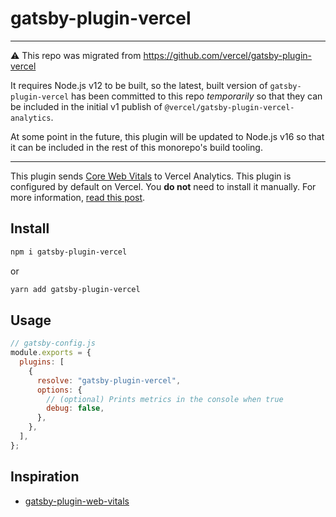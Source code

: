 # gatsby-plugin-vercel

---

⚠️ This repo was migrated from https://github.com/vercel/gatsby-plugin-vercel

It requires Node.js v12 to be built, so the latest, built version of `gatsby-plugin-vercel` has been committed to this repo _temporarily_ so that they can be included in the initial v1 publish of `@vercel/gatsby-plugin-vercel-analytics`.

At some point in the future, this plugin will be updated to Node.js v16 so that it can be included in the rest of this monorepo's build tooling.

---

This plugin sends [Core Web Vitals](https://web.dev/vitals/) to Vercel Analytics. This plugin is configured by default on Vercel. You **do not** need to install it manually. For more information, [read this post](https://vercel.com/blog/gatsby-analytics).

## Install

```bash
npm i gatsby-plugin-vercel
```

or

```bash
yarn add gatsby-plugin-vercel
```

## Usage

```js
// gatsby-config.js
module.exports = {
  plugins: [
    {
      resolve: "gatsby-plugin-vercel",
      options: {
        // (optional) Prints metrics in the console when true
        debug: false,
      },
    },
  ],
};
```

## Inspiration

- [gatsby-plugin-web-vitals](https://github.com/bejamas/gatsby-plugin-web-vitals)
